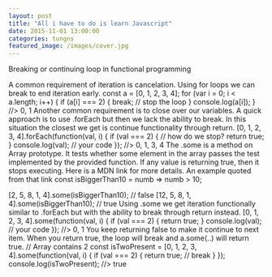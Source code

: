 ```yaml
---
layout: post
title: "All i have to do is learn Javascript"
date: 2015-11-01 13:00:00
categories: tungns
featured_image: /images/cover.jpg
---
```

Breaking or continuing loop in functional programming

A common requirement of iteration is cancelation. Using for loops we can break to end iteration early.
const a = [0, 1, 2, 3, 4];
for (var i = 0; i < a.length; i++) {
  if (a[i] === 2) {
    break; // stop the loop
  }
  console.log(a[i]);
}
//> 0, 1
Another common requirement is to close over our variables.
A quick approach is to use .forEach but then we lack the ability to break. In this situation the closest we get is continue functionality through return.
[0, 1, 2, 3, 4].forEach(function(val, i) {
  if (val === 2) {
    // how do we stop?
    return true;
  }
  console.log(val); // your code
});
//> 0, 1, 3, 4
The .some is a method on Array prototype. It tests whether some element in the array passes the test implemented by the provided function. If any value is returning true, then it stops executing. Here is a MDN link for more details.
An example quoted from that link
const isBiggerThan10 = numb => numb > 10;

[2, 5, 8, 1, 4].some(isBiggerThan10);  // false
[12, 5, 8, 1, 4].some(isBiggerThan10); // true
Using .some we get iteration functionally similar to .forEach but with the ability to break through return instead.
[0, 1, 2, 3, 4].some(function(val, i) {
  if (val === 2) {
    return true;
  }
  console.log(val); // your code
});
//> 0, 1
You keep returning false to make it continue to next item. When you return true, the loop will break and a.some(..) will return true.
// Array contains 2
const isTwoPresent = [0, 1, 2, 3, 4].some(function(val, i) {
  if (val === 2) {
    return true; // break
  }
});
console.log(isTwoPresent);
//> true
